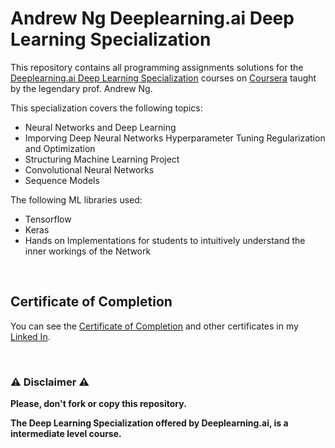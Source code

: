 # Andrew Ng Deeplearning.ai Deep Learning Specialization
This repository contains all programming assignments solutions for the [Deeplearning.ai Deep Learning Specialization](https://www.coursera.org/specializations/deep-learning) courses on [Coursera](https://www.coursera.org) taught by the legendary prof. Andrew Ng.

This specialization covers the following topics:
- Neural Networks and Deep Learning
- Imporving Deep Neural Networks Hyperparameter Tuning Regularization and Optimization
- Structuring Machine Learning Project
- Convolutional Neural Networks
- Sequence Models

The following ML libraries used:
- Tensorflow
- Keras
- Hands on Implementations for students to intuitively understand the inner workings of the Network

<br/>

## Certificate of Completion
You can see the [Certificate of Completion](https://github.com/hackerjeff705/deeplearning.ai_DL_specialization) and other certificates in my [Linked In](www.linkedin.com/in/jeff-paulo-fernandez-b37183152).



<br/>

### ⚠️ Disclaimer ⚠️
**Please, don't fork or copy this repository.**

**The Deep Learning Specialization offered by Deeplearning.ai, is a intermediate level course.**
